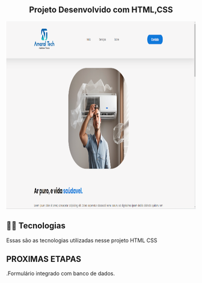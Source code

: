 <h2 align="center">Projeto Desenvolvido com HTML,CSS</h2>
<div align="center">
  <img height="500" width="1000" src="imagemremend.png"  />
</div>



## 👨‍💻 Tecnologias

Essas são as tecnologias utilizadas nesse projeto
HTML
CSS



## PROXIMAS ETAPAS
.Formulário integrado com banco de dados.

